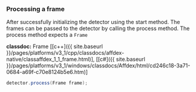 ### Processing a frame
After successfully initializing the detector using the start method. The frames can be passed to the detector by calling the process method. The process method expects a ```Frame```

**classdoc:** Frame [[c++]({{ site.baseurl }}/pages/platforms/v3_1/cpp/classdocs/affdex-native/classaffdex_1_1_frame.html)], [[c#]({{ site.baseurl }}/pages/platforms/v3_1/windows/classdocs/Affdex/html/cd246c18-3a71-0684-a69f-c70e8124b5e6.htm)]

```csharp
detector.process(Frame frame);
```
